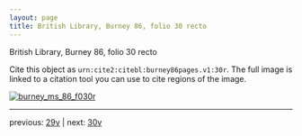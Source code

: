```yaml
---
layout: page
title: British Library, Burney 86, folio 30 recto
---
```


British Library, Burney 86, folio 30 recto

Cite this object as `urn:cite2:citebl:burney86pages.v1:30r`.  The full image is linked to a citation tool you can use to cite regions of the image.

[![burney_ms_86_f030r](http://www.homermultitext.org/iipsrv?IIIF=/project/homer/pyramidal/deepzoom/citebl/burney86imgs/v1/burney_ms_86_f030r.tif/full/800,/0/default.jpg)](http://www.homermultitext.org/ict2/?urn=urn:cite2:citebl:burney86imgs.v1:burney_ms_86_f030r) 

---

previous:  [29v](../29v/) | next: [30v](../30v/)
